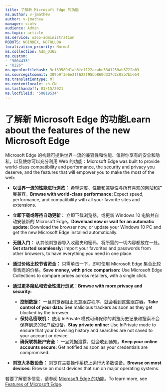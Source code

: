 ```yaml
---
title: 了解新 Microsoft Edge 的功能
ms.author: v-jmathew
author: v-jmathew
manager: scotv
audience: Admin
ms.topic: article
ms.service: o365-administration
ROBOTS: NOINDEX, NOFOLLOW
localization_priority: Normal
ms.collection: Adm_O365
ms.custom:
- "9004433"
- "8226"
ms.openlocfilehash: 9c139589d1ab6fef122acabe3341259ab3722b03
ms.sourcegitcommit: 309b9f3e6e2ff622f95bb860d337d2c05b7bbe54
ms.translationtype: MT
ms.contentlocale: zh-CN
ms.lasthandoff: 03/15/2021
ms.locfileid: "50819534"
---
```

# <a name="learn-about-the-features-of-the-new-microsoft-edge"></a><span data-ttu-id="95eb4-102">了解新 Microsoft Edge 的功能</span><span class="sxs-lookup"><span data-stu-id="95eb4-102">Learn about the features of the new Microsoft Edge</span></span>

<span data-ttu-id="95eb4-103">Microsoft Edge 的构建可提供世界一流的兼容性和性能、值得你享有的安全和隐私，以及使你可以充分利用 Web 的功能：</span><span class="sxs-lookup"><span data-stu-id="95eb4-103">Microsoft Edge was built to provide world-class compatibility and performance, the security and privacy you deserve, and the features that will empower you to make the most of the web:</span></span>

- <span data-ttu-id="95eb4-104">**以世界一流的性能进行浏览：** 希望速度、性能和兼容性与所有喜欢的网站和扩展兼容。</span><span class="sxs-lookup"><span data-stu-id="95eb4-104">**Browse with world-class performance:** Expect speed, performance, and compatibility with all your favorite sites and extensions.</span></span>
- <span data-ttu-id="95eb4-105">**立即下载或等待自动更新：** 立即下载浏览器，或更新 Windows 10 电脑并自动安装新的 Microsoft Edge。</span><span class="sxs-lookup"><span data-stu-id="95eb4-105">**Download now or wait for an automatic update:** Download the browser now, or update your Windows 10 PC and get the new Microsoft Edge installed automatically.</span></span>
- <span data-ttu-id="95eb4-106">**无缝入门：** 从其他浏览器导入收藏夹和密码，将所需的一切内容都放在一处。</span><span class="sxs-lookup"><span data-stu-id="95eb4-106">**Get started seamlessly:** Import your favorites and passwords from other browsers, to have everything you need in one place.</span></span>
- <span data-ttu-id="95eb4-107">**通过价格比较节省资金：** 只需单击一下，即可使用 Microsoft Edge 集合比较零售商的价格。</span><span class="sxs-lookup"><span data-stu-id="95eb4-107">**Save money, with price comparison:** Use Microsoft Edge Collections to compare prices across retailers, with a single click.</span></span>
- <span data-ttu-id="95eb4-108">**通过更多隐私和安全性进行浏览：**</span><span class="sxs-lookup"><span data-stu-id="95eb4-108">**Browse with more privacy and security:**</span></span>
  - <span data-ttu-id="95eb4-109">**控制数据：** 一旦浏览器阻止恶意跟踪程序，就会看到这些跟踪器。</span><span class="sxs-lookup"><span data-stu-id="95eb4-109">**Take control of your data:** See malicious trackers as soon as they get blocked by the browser.</span></span>
  - <span data-ttu-id="95eb4-110">**保持私密联机：** 使用 InPrivate 模式可确保你的浏览历史记录和搜索不会保存到您的帐户或设备。</span><span class="sxs-lookup"><span data-stu-id="95eb4-110">**Stay private online:** Use InPrivate mode to ensure that your browsing history and searches are not saved to your account or device.</span></span>
  - <span data-ttu-id="95eb4-111">**确保联机帐户安全：** 一旦凭据泄露，就会收到通知。</span><span class="sxs-lookup"><span data-stu-id="95eb4-111">**Keep your online accounts secure:** Get notified as soon as your credentials are compromised.</span></span>

- <span data-ttu-id="95eb4-112">**浏览大多数设备：** 浏览在主要操作系统上运行大多数设备。</span><span class="sxs-lookup"><span data-stu-id="95eb4-112">**Browse on most devices:** Browse on most devices that run on major operating systems.</span></span>

<span data-ttu-id="95eb4-113">若要了解更多信息，请参阅 [Microsoft Edge 的功能](https://go.microsoft.com/fwlink/?linkid=2146817)。</span><span class="sxs-lookup"><span data-stu-id="95eb4-113">To learn more, see [Features of Microsoft Edge](https://go.microsoft.com/fwlink/?linkid=2146817).</span></span>
